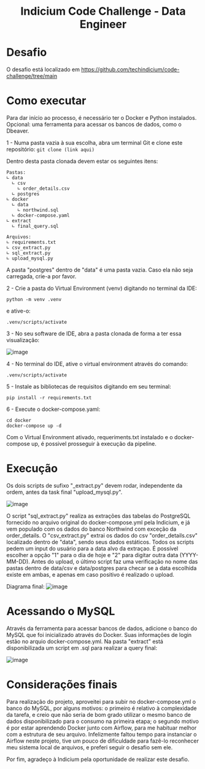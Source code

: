 <h1 align="center"> Indicium Code Challenge - Data Engineer </h1>

# Desafio
O desafio está localizado em https://github.com/techindicium/code-challenge/tree/main

# Como executar
Para dar início ao processo, é necessário ter o Docker e Python instalados. Opcional: uma ferramenta para acessar os bancos de dados, como o Dbeaver.

1 - Numa pasta vazia à sua escolha, abra um terminal Git e clone este repositório:
```git clone (link aqui)```

Dentro desta pasta clonada devem estar os seguintes itens:
```
Pastas:
∟ data
  ∟ csv
    ∟ order_details.csv
  ∟ postgres
∟ docker
  ∟ data
    ∟ northwind.sql
  ∟ docker-compose.yaml
∟ extract
  ∟ final_query.sql

Arquivos:
∟ requirements.txt
∟ csv_extract.py
∟ sql_extract.py
∟ upload_mysql.py
```
A pasta "postgres" dentro de "data" é uma pasta vazia. Caso ela não seja carregada, crie-a por favor.

2 - Crie a pasta do Virtual Environment (venv) digitando no terminal da IDE:
```
python -m venv .venv
```
e ative-o:
```
.venv/scripts/activate
```

3 - No seu software de IDE, abra a pasta clonada de forma a ter essa visualização:

![image](https://github.com/aspedrini/dataeng-code-challenge/assets/103280317/bdb65d29-a4a2-4ff0-9d9c-4325e47e75b0)


4 - No terminal do IDE, ative o virtual environment através do comando:
```
.venv/scripts/activate
```

5 - Instale as bibliotecas de requisitos digitando em seu terminal:
```
pip install -r requirements.txt
```

6 - Execute o docker-compose.yaml:
```
cd docker
docker-compose up -d
```

Com o Virtual Environment ativado, requeriments.txt instalado e o docker-compose up, é possivel prosseguir à execução da pipeline.

# Execução
Os dois scripts de sufixo "_extract.py" devem rodar, independente da ordem, antes da task final "upload_mysql.py".

![image](https://github.com/aspedrini/dataeng-code-challenge/assets/103280317/5006cd23-2f87-41b7-af2c-d4f587202415)

O script "sql_extract.py" realiza as extrações das tabelas do PostgreSQL fornecido no arquivo original do docker-compose.yml pela Indicium, e já vem populado com os dados do banco Northwind com exceção da order_details.
O "csv_extract.py" extrai os dados do csv "order_details.csv" localizado dentro de "data", sendo seus dados estáticos.
Todos os scripts pedem um input do usuário para a data alvo da extraçao. É possível escolher a opção "1" para o dia de hoje e "2" para digitar outra data (YYYY-MM-DD). Antes do upload, o último script faz uma verificação no nome das pastas dentro de data/csv e data/postgres para checar se a data escolhida existe em ambas, e apenas em caso positivo é realizado o upload.

Diagrama final:
![image](https://github.com/aspedrini/dataeng-code-challenge/assets/103280317/ad9371ae-143e-4031-9837-31571acf546c)


# Acessando o MySQL
Através da ferramenta para acessar bancos de dados, adicione o banco do MySQL que foi inicializado através do Docker. Suas informações de login estão no arquio docker-compose.yml.
Na pasta "extract" está disponibilizada um script em .sql para realizar a query final:

![image](https://github.com/aspedrini/dataeng-code-challenge/assets/103280317/abcd5e54-9f48-4547-b6dd-b14f36d81b0b)


# Considerações finais
Para realização do projeto, aproveitei para subir no docker-compose.yml o banco do MySQL, por alguns motivos: o primeiro é relativo à complexidade da tarefa, e creio que não seria de bom grado utilizar o mesmo banco de dados disponibilizado para o consumo na primeira etapa; o segundo motivo é por estar aprendendo Docker junto com Airflow, para me habituar melhor com a estrutura de seu arquivo.
Infelizmente faltou tempo para instanciar o Airflow neste projeto, tive um pouco de dificuldade para fazê-lo reconhecer meu sistema local de arquivos, e preferi seguir o desafio sem ele.

Por fim, agradeço à Indicium pela oportunidade de realizar este desafio.

